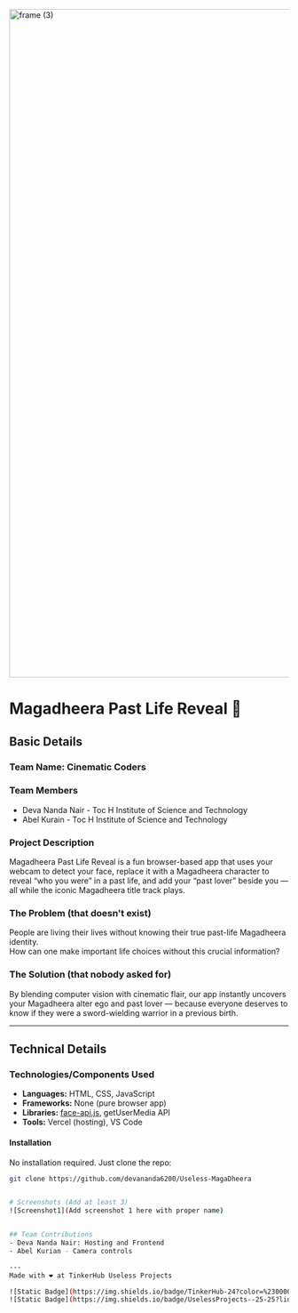 <img width="3188" height="1202" alt="frame (3)" src="https://github.com/user-attachments/assets/517ad8e9-ad22-457d-9538-a9e62d137cd7" />

# Magadheera Past Life Reveal 🎯

## Basic Details
### Team Name: Cinematic Coders

### Team Members
- Deva Nanda Nair - Toc H Institute of Science and Technology
- Abel Kurain - Toc H Institute of Science and Technology

### Project Description
Magadheera Past Life Reveal is a fun browser-based app that uses your webcam to detect your face, replace it with a Magadheera character to reveal “who you were” in a past life, and add your “past lover” beside you — all while the iconic Magadheera title track plays.

### The Problem (that doesn't exist)
People are living their lives without knowing their true past-life Magadheera identity.  
How can one make important life choices without this crucial information?

### The Solution (that nobody asked for)
By blending computer vision with cinematic flair, our app instantly uncovers your Magadheera alter ego and past lover — because everyone deserves to know if they were a sword-wielding warrior in a previous birth.

---

## Technical Details
### Technologies/Components Used
- **Languages:** HTML, CSS, JavaScript
- **Frameworks:** None (pure browser app)
- **Libraries:** [face-api.js](https://justadudewhohacks.github.io/face-api.js/), getUserMedia API
- **Tools:** Vercel (hosting), VS Code

#### Installation
No installation required. Just clone the repo:
```bash
git clone https://github.com/devananda6200/Useless-MagaDheera


# Screenshots (Add at least 3)
![Screenshot1](Add screenshot 1 here with proper name)


## Team Contributions
- Deva Nanda Nair: Hosting and Frontend
- Abel Kurian - Camera controls

---
Made with ❤️ at TinkerHub Useless Projects 

![Static Badge](https://img.shields.io/badge/TinkerHub-24?color=%23000000&link=https%3A%2F%2Fwww.tinkerhub.org%2F)
![Static Badge](https://img.shields.io/badge/UselessProjects--25-25?link=https%3A%2F%2Fwww.tinkerhub.org%2Fevents%2FQ2Q1TQKX6Q%2FUseless%2520Projects)
